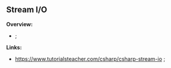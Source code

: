 ## Stream I/O

**Overview:**

- ;

**Links:**

- https://www.tutorialsteacher.com/csharp/csharp-stream-io ;
